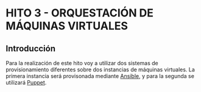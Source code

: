 # HITO 3 - ORQUESTACIÓN DE MÁQUINAS VIRTUALES

## Introducción
Para la realización de este hito voy a utilizar dos sistemas de provisionamiento diferentes sobre dos instancias de máquinas virtuales. La primera instancia será provisonada mediante [Ansible](https://www.ansible.com/), y para la segunda se utilizará [Puppet](https://puppet.com/).
